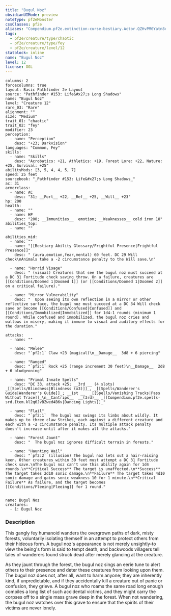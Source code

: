 ```yaml
---
title: "Bugul Noz"
obsidianUIMode: preview
noteType: pf2eMonster
cssClasses: pf2e
aliases: "Compendium.pf2e.extinction-curse-bestiary.Actor.QZHvPM0Yatn8oxsj" 
tags:
  - pf2e/creature/type/chaotic
  - pf2e/creature/type/fey
  - pf2e/creature/level/12
statblock: inline
name: "Bugul Noz"
level: 12
license: OGL
---
```


```statblock
columns: 2
forcecolumns: true
layout: Basic Pathfinder 2e Layout
source: "Pathfinder #153: Life&#x27;s Long Shadows"
name: "Bugul Noz"
level: "Creature 12"
rare_03: "Rare"
alignment: ""
size: "Medium"
trait_01: "chaotic"
trait_02: "fey"
modifier: 23
perception:
  - name: "Perception"
    desc: "+23; Darkvision"
languages: "Common, Fey"
skills:
  - name: "Skills"
    desc: "Acrobatics: +21, Athletics: +19, Forest Lore: +22, Nature: +25, Survival: +25"
abilityMods: [3, 5, 4, 4, 5, 7]
speed: 25 feet
sourcebook: "_Pathfinder #153: Life&#x27;s Long Shadows_"
ac: 31
armorclass:
  - name: AC
    desc: "31; __Fort__ +22, __Ref__ +25, __Will__ +23"
hp: 200
health:
  - name: ""
  - name: HP
    desc: "200; __Immunities__  emotion; __Weaknesses__ cold iron 18"
abilities_top:
  - name: ""

abilities_mid:
  - name: ""
  - name: "[[Bestiary Ability Glossary/Frightful Presence|Frightful Presence]]"
    desc: " (aura,emotion,fear,mental) 60 feet. DC 29 Will check\nAnimals take a -2 circumstance penalty to the Will save.\n"

  - name: "Horrid Visage"
    desc: " (visual) Creatures that see the bugul noz must succeed at a DC 31 Fortitude check saving throw. On a failure, creatures are [[Conditions/Doomed 1|Doomed 1]] (or [[Conditions/Doomed 1|Doomed 2]] on a critical failure)."

  - name: "Mirror Vulnerability"
    desc: "  Upon seeing its own reflection in a mirror or other reflective surface, the bugul noz must succeed at a DC 34 Will check save or become [[Conditions/Confused|Confused]] and [[Conditions/Immobilized|Immobilized]] for 1d4-1 rounds (minimum 1 round). While confused and immobilized, the bugul noz cries and wallows in misery, making it immune to visual and auditory effects for the duration."

attacks:
  - name: ""

  - name: "Melee"
    desc: "`pf2:1` Claw +23 (magical)\n__Damage__  3d8 + 6 piercing"

  - name: "Ranged"
    desc: "`pf2:1` Rock +25 (range increment 30 feet)\n__Damage__  2d8 + 6 bludgeoning"

  - name: "Primal Innate Spells"
    desc: "DC 33, attack +25; __3rd __ (4 slots) _[[Spells/Blindness|Blindness (x3)]]_, _[[Spells/Wanderer's Guide|Wanderer's Guide]]_; __1st __  _[[Spells/Vanishing Tracks|Pass Without Trace]]_\n__Cantrips__  __(3rd)__ _[[Compendium.pf2e.spells-srd.Item.kl2q6JvBZwed4B6v|Dancing Lights]]_"

  - name: "Flail"
    desc: "`pf2:1`  The bugul noz swings its limbs about wildly. It makes up to three claw Strikes, each against a different creature and each with a -2 circumstance penalty. Its multiple attack penalty doesn't increase until after it makes all the attacks."

  - name: "Forest Jaunt"
    desc: "  The bugul noz ignores difficult terrain in forests."

  - name: "Haunting Wail"
    desc: "`pf2:2` (illusion) The bugul noz lets out a hair-raising keen. Other creatures within 30 feet must attempt a DC 31 Fortitude check save.\nThe bugul noz can't use this ability again for 1d4 rounds.\n**Critical Success** The target is unaffected.\n**Success** The target takes 2d10 sonic damage.\n**Failure** The target takes 4d10 sonic damage and gains sonic weakness 10 for 1 minute.\n**Critical Failure** As failure, and the target becomes [[Conditions/Fleeing|Fleeing]] for 1 round."
 
```

```encounter-table
name: Bugul Noz
creatures:
  - 1: Bugul Noz
```


### Description
This gangly fey humanoid wanders the overgrown paths of dark, misty forests, voluntarily isolating themself in an attempt to protect others from their hideous form. A bugul noz's appearance is not merely unsightly-to view the being's form is said to tempt death, and backwoods villagers tell tales of wanderers found struck dead after merely glancing at the creature.

As they jaunt through the forest, the bugul noz sings an eerie tune to alert others to their presence and deter these creatures from looking upon them. The bugul noz does not, after all, want to harm anyone; they are inherently kind, if unpredictable, and if they accidentally kill a creature out of panic or confusion, they grieve. A bugul noz who roams the same road long enough compiles a long list of such accidental victims, and they might carry the corpses off to a single mass grave deep in the forest. When not wandering, the bugul noz watches over this grave to ensure that the spirits of their victims are never lonely.
